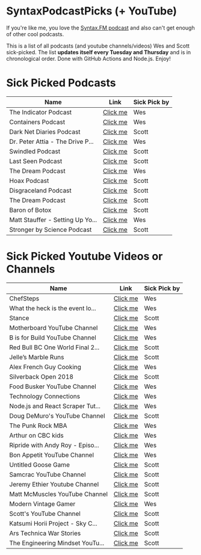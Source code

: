 # SyntaxPodcastPicks (+ YouTube)
If you're like me, you love the [Syntax.FM podcast](https://syntax.fm) and also can't get enough of other cool podcasts. 

This is a list of all podcasts (and youtube channels/videos) Wes and Scott sick-picked. 
The list **updates itself every Tuesday and Thursday** and is in chronological order. Done with GitHub Actions and Node.js. Enjoy!

<!-- dynamic_content_below -->
# Sick Picked Podcasts

Name | Link | Sick Pick by
--- | --- | ---
The Indicator Podcast | [Click me](https://www.npr.org/sections/money/567724614/the-indicator) | Wes
Containers Podcast | [Click me](https://medium.com/containers) | Wes
Dark Net Diaries Podcast | [Click me](https://darknetdiaries.com/) | Scott
Dr. Peter Attia - The Drive P... | [Click me](https://peterattiamd.com/podcast/) | Wes
Swindled Podcast | [Click me](http://swindledpodcast.com/) | Scott
Last Seen Podcast | [Click me](https://www.wbur.org/lastseen) | Scott
The Dream Podcast | [Click me](https://www.thedream.fm/) | Wes
Hoax Podcast | [Click me](https://podcasts.apple.com/us/podcast/hoax/id1354226895) | Scott
Disgraceland Podcast | [Click me](https://www.disgracelandpod.com/) | Scott
The Dream Podcast | [Click me](https://www.stitcher.com/podcast/stitcher/the-dream) | Scott
Baron of Botox | [Click me](https://podcasts.apple.com/us/podcast/the-baron-of-botox/id1493450409) | Scott
Matt Stauffer - Setting Up Yo... | [Click me](https://mattstauffer.com/blog/setting-up-your-webcam-lights-and-audio-for-remote-work-podcasting-videos-and-streaming/) | Wes
Stronger by Science Podcast | [Click me](https://www.strongerbyscience.com/podcast/) | Scott
# Sick Picked Youtube Videos or Channels

Name | Link | Sick Pick by
--- | --- | ---
ChefSteps | [Click me](https://www.youtube.com/user/chefsteps) | Wes
What the heck is the event lo... | [Click me](https://www.youtube.com/watch?v=8aGhZQkoFbQ) | Wes
Stance | [Click me](https://www.youtube.com/user/stanceelements) | Scott
Motherboard YouTube Channel | [Click me](https://www.youtube.com/user/MotherboardTV) | Wes
B is for Build YouTube Channel | [Click me](https://www.youtube.com/channel/UCl4-WBRqWA2MlxmZorKOV7w) | Wes
Red Bull BC One World Final 2... | [Click me](https://www.youtube.com/watch?v=N3jwdh-6Bi0) | Scott
Jelle’s Marble Runs | [Click me](https://www.youtube.com/channel/UCYJdpnjuSWVOLgGT9fIzL0g) | Scott
Alex French Guy Cooking | [Click me](https://www.youtube.com/user/FrenchGuyCooking) | Wes
Silverback Open 2018 | [Click me](https://www.youtube.com/playlist?list=PLipSUxfAla6D257xn14FgxHaFUyKDMY14) | Scott
Food Busker YouTube Channel | [Click me](https://www.youtube.com/foodbusker) | Wes
Technology Connections | [Click me](https://www.youtube.com/channel/UCy0tKL1T7wFoYcxCe0xjN6Q/videos?flow=grid&view=0&sort=p) | Wes
Node.js and React Scraper Tut... | [Click me](https://www.youtube.com/watch?v=rWc0xqroY4U&list=PLu8EoSxDXHP4xVFdNGakvzJ1OUQ6S_3l3) | Wes
Doug DeMuro's YouTube Channel | [Click me](https://www.youtube.com/channel/UCsqjHFMB_JYTaEnf_vmTNqg) | Scott
The Punk Rock MBA | [Click me](https://www.youtube.com/channel/UCjewxGh1Gx5i5Uzxn0v-TPw) | Wes
Arthur on CBC kids | [Click me](https://www.youtube.com/playlist?list=ELpoA-uHf0-f_86wCagoDcsg) | Wes
Ripride with Andy Roy - Episo... | [Click me](https://www.youtube.com/watch?v=4z_1IjBVlSc) | Wes
Bon Appetit YouTube Channel | [Click me](https://www.youtube.com/channel/UCbpMy0Fg74eXXkvxJrtEn3w) | Wes
Untitled Goose Game | [Click me](https://www.youtube.com/watch?v=9LL2AtHo1gk) | Scott
Samcrac YouTube Channel | [Click me](https://www.youtube.com/channel/UCtn2hU9HKYQAgDtwrhux7Sw) | Scott
Jeremy Ethier Youtube Channel | [Click me](https://www.youtube.com/channel/UCERm5yFZ1SptUEU4wZ2vJvw) | Scott
Matt McMuscles YouTube Channel | [Click me](https://www.youtube.com/channel/UCiP_FwGyJQ_6P8k5ON5mncQ) | Scott
Modern Vintage Gamer | [Click me](https://www.youtube.com/channel/UCjFaPUcJU1vwk193mnW_w1w) | Wes
Scott's YouTube Channel | [Click me](https://www.youtube.com/user/LevelUpTuts/videos) | Scott
Katsumi Horii Project - Sky C... | [Click me](https://www.youtube.com/watch?v=ypdnSS0La7s) | Scott
Ars Technica War Stories | [Click me](https://www.youtube.com/playlist?list=PLKBPwuu3eCYkScmqpD9xE7UZsszweVO0n) | Scott
The Engineering Mindset YouTu... | [Click me](https://www.youtube.com/channel/UCk0fGHsCEzGig-rSzkfCjMw) | Scott